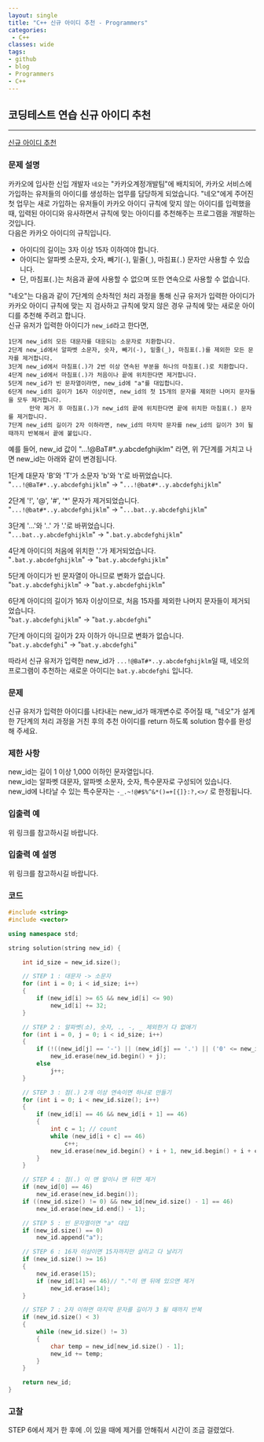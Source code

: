 ```yaml
---
layout: single
title: "C++ 신규 아이디 추천 - Programmers"
categories:
 - C++
classes: wide
tags:
- github
- blog
- Programmers
- C++
---
```

## 코딩테스트 연습 **신규 아이디 추천**
---

[신규 아이디 추천](https://programmers.co.kr/learn/courses/30/lessons/42862)

### 문제 설명

카카오에 입사한 신입 개발자 `네오`는 "카카오계정개발팀"에 배치되어, 카카오 서비스에 가입하는 유저들의 아이디를 생성하는 업무를 담당하게 되었습니다. "네오"에게 주어진 첫 업무는 새로 가입하는 유저들이 카카오 아이디 규칙에 맞지 않는 아이디를 입력했을 때, 입력된 아이디와 유사하면서 규칙에 맞는 아이디를 추천해주는 프로그램을 개발하는 것입니다.  
다음은 카카오 아이디의 규칙입니다.
 + 아이디의 길이는 3자 이상 15자 이하여야 합니다.
 + 아이디는 알파벳 소문자, 숫자, 빼기(`-`), 밑줄(`_`), 마침표(`.`) 문자만 사용할 수 있습니다.  
 + 단, 마침표(`.`)는 처음과 끝에 사용할 수 없으며 또한 연속으로 사용할 수 없습니다.  

"네오"는 다음과 같이 7단계의 순차적인 처리 과정을 통해 신규 유저가 입력한 아이디가 카카오 아이디 규칙에 맞는 지 검사하고 규칙에 맞지 않은 경우 규칙에 맞는 새로운 아이디를 추천해 주려고 합니다.  
신규 유저가 입력한 아이디가 `new_id`라고 한다면,  
```
1단계 new_id의 모든 대문자를 대응되는 소문자로 치환합니다.  
2단계 new_id에서 알파벳 소문자, 숫자, 빼기(-), 밑줄(_), 마침표(.)를 제외한 모든 문자를 제거합니다.  
3단계 new_id에서 마침표(.)가 2번 이상 연속된 부분을 하나의 마침표(.)로 치환합니다.  
4단계 new_id에서 마침표(.)가 처음이나 끝에 위치한다면 제거합니다.  
5단계 new_id가 빈 문자열이라면, new_id에 "a"를 대입합니다.  
6단계 new_id의 길이가 16자 이상이면, new_id의 첫 15개의 문자를 제외한 나머지 문자들을 모두 제거합니다.  
      만약 제거 후 마침표(.)가 new_id의 끝에 위치한다면 끝에 위치한 마침표(.) 문자를 제거합니다.  
7단계 new_id의 길이가 2자 이하라면, new_id의 마지막 문자를 new_id의 길이가 3이 될 때까지 반복해서 끝에 붙입니다.  
```

예를 들어, new_id 값이 "...!@BaT#*..y.abcdefghijklm" 라면, 위 7단계를 거치고 나면 new_id는 아래와 같이 변경됩니다.  

1단계 대문자 'B'와 'T'가 소문자 'b'와 't'로 바뀌었습니다.  
"`...!@BaT#*..y.abcdefghijklm`" → "`...!@bat#*..y.abcdefghijklm`"  

2단계 '!', '@', '#', '*' 문자가 제거되었습니다.  
"`...!@bat#*..y.abcdefghijklm`" → "`...bat..y.abcdefghijklm`"

3단계 '...'와 '..' 가 '.'로 바뀌었습니다.  
"`...bat..y.abcdefghijklm`" → "`.bat.y.abcdefghijklm`"  

4단계 아이디의 처음에 위치한 '.'가 제거되었습니다.  
"`.bat.y.abcdefghijklm`" → "`bat.y.abcdefghijklm`"  

5단계 아이디가 빈 문자열이 아니므로 변화가 없습니다.  
"`bat.y.abcdefghijklm`" → "`bat.y.abcdefghijklm`"

6단계 아이디의 길이가 16자 이상이므로, 처음 15자를 제외한 나머지 문자들이 제거되었습니다.  
"`bat.y.abcdefghijklm`" → "`bat.y.abcdefghi`"

7단계 아이디의 길이가 2자 이하가 아니므로 변화가 없습니다.  
"`bat.y.abcdefghi`" → "`bat.y.abcdefghi`"

따라서 신규 유저가 입력한 new_id가 `...!@BaT#*..y.abcdefghijklm`일 때, 네오의 프로그램이 추천하는 새로운 아이디는 `bat.y.abcdefghi` 입니다.  

### 문제  
신규 유저가 입력한 아이디를 나타내는 new_id가 매개변수로 주어질 때, "네오"가 설계한 7단계의 처리 과정을 거친 후의 추천 아이디를 return 하도록 solution 함수를 완성해 주세요.  

### 제한 사항  
new_id는 길이 1 이상 1,000 이하인 문자열입니다.  
new_id는 알파벳 대문자, 알파벳 소문자, 숫자, 특수문자로 구성되어 있습니다.  
new_id에 나타날 수 있는 특수문자는 `-_.~!@#$%^&*()=+[{]}:?,<>/` 로 한정됩니다.  


### 입출력 예  
 위 링크를 참고하시길 바랍니다.  

### 입출력 예 설명  
위 링크를 참고하시길 바랍니다.    

### 코드

```c++
#include <string>
#include <vector>

using namespace std;

string solution(string new_id) {

    int id_size = new_id.size();

	// STEP 1 : 대문자 -> 소문자
	for (int i = 0; i < id_size; i++)
	{
		if (new_id[i] >= 65 && new_id[i] <= 90)
			new_id[i] += 32;
	}

	// STEP 2 : 알파벳(소), 숫자, ., -, _ 제외한거 다 없애기
	for (int i = 0, j = 0; i < id_size; i++)
	{
		if (!((new_id[j] == '-') || (new_id[j] == '.') || ('0' <= new_id[j] && new_id[j] <= '9') || (new_id[j] == '_') || ('a' <= new_id[j] && new_id[j] <= 'z')))
			new_id.erase(new_id.begin() + j);
		else
			j++;
	}

	// STEP 3 : 점(.) 2개 이상 연속이면 하나로 만들기
	for (int i = 0; i < new_id.size(); i++)
	{
		if (new_id[i] == 46 && new_id[i + 1] == 46)
		{
			int c = 1; // count
			while (new_id[i + c] == 46)
				c++;
			new_id.erase(new_id.begin() + i + 1, new_id.begin() + i + c);
		}
	}

	// STEP 4 : 점(.) 이 맨 앞이나 맨 뒤면 제거
	if (new_id[0] == 46)
		new_id.erase(new_id.begin());
	if ((new_id.size() != 0) && new_id[new_id.size() - 1] == 46)
		new_id.erase(new_id.end() - 1);

	// STEP 5 : 빈 문자열이면 "a" 대입
	if (new_id.size() == 0)
		new_id.append("a");

	// STEP 6 : 16자 이상이면 15자까지만 살리고 다 날리기
	if (new_id.size() >= 16)
	{
		new_id.erase(15);
		if (new_id[14] == 46)// "."이 맨 뒤에 있으면 제거
			new_id.erase(14);
	}

	// STEP 7 : 2자 이하면 마지막 문자를 길이가 3 될 때까지 반복
	if (new_id.size() < 3)
	{
		while (new_id.size() != 3)
		{
			char temp = new_id[new_id.size() - 1];
			new_id += temp;
		}
	}

    return new_id;
}
```

### 고찰
STEP 6에서 제거 한 후에 .이 있을 때에 제거를 안해줘서 시간이 조금 걸렸었다.  
